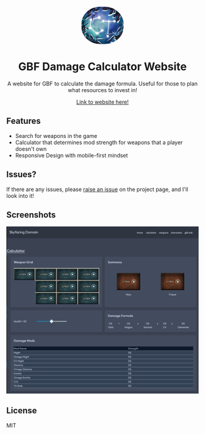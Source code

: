 <p align="center">
    <img alt="banner pic here" src="public/ct_logo.png" width="110" style="border-radius: 45%" />
</p>

<h1 align="center">
  GBF Damage Calculator Website
</h1>
<p align="center">
  A website for GBF to calculate the damage formula. Useful for those to plan what resources to invest in!
</p>
<p align="center">
  <a href="https://skyfaring-domain.xyz">
    Link to website here!
  </a>
</p>

## Features
- Search for weapons in the game
- Calculator that determines mod strength for weapons that a player doesn't own
- Responsive Design with mobile-first mindset

## Issues?
If there are any issues, please [raise an issue](https://github.com/miiwo/granblue_front/issues) on the project page, and I'll look into it!

## Screenshots
![-insert screenshot 1=](public/calculator_full_no_dot.png)

## License
MIT

